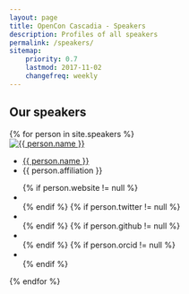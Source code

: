 ```yaml
---
layout: page
title: OpenCon Cascadia - Speakers
description: Profiles of all speakers
permalink: /speakers/
sitemap:
    priority: 0.7
    lastmod: 2017-11-02
    changefreq: weekly
---
```


## Our speakers

<div id="members">
    {% for person in site.speakers %}
    <div class="member">
        <a href="/speakers/{{ person.title | slugify }}">
            <img src="{{ person.image }}" alt="{{ person.name }}">
        </a>
        <ul>
            <a href="/speakers/{{ person.title | slugify }}"><li class="name">{{ person.name }}</li></a>
            <li class="job-title">{{ person.affiliation }}</li>
        </ul>
        <ul class="contact-member">
            {% if person.website != null %}
                <li><a class="contact-icon" target="_blank" href="{{ person.website }}"><i class="fa fa-globe fa-lg"
                      aria-hidden="true"></i></a></li>
            {% endif %}
            {% if person.twitter != null %}
                <li><a class="contact-icon" target="_blank" href="http://twitter.com/{{ person.twitter }}"><i class="fa fa-twitter" aria-hidden="true"></i></a></li>
            {% endif %}
            {% if person.github != null %}
                <li><a class="contact-icon" target="_blank" href="http://github.com/{{ person.github }}"><i class="fa fa-github" aria-hidden="true"></i></a></li>
            {% endif %}
            {% if person.orcid != null %}
                <li><a class="contact-icon" target="_blank" href="http://orcid.org/{{ page.orcid }}"><i class="ai ai-orcid" aria-hidden="true"></i></a></li>
            {% endif %} 
        </ul>
    </div>
    {% endfor %}
</div>
